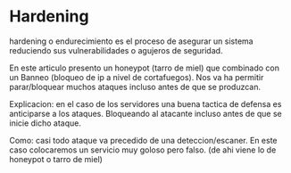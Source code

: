 # Hardening
hardening o endurecimiento es el proceso de asegurar un sistema reduciendo sus vulnerabilidades o agujeros de seguridad.

En este articulo presento un honeypot (tarro de miel) que combinado con un Banneo (bloqueo de ip a nivel de cortafuegos). 
Nos va ha permitir parar/bloquear muchos ataques incluso antes de que se produzcan.

Explicacion: en el caso de los servidores una buena tactica de defensa es anticiparse a los ataques. Bloqueando al atacante incluso antes de que se inicie dicho ataque.

Como: casi todo ataque va precedido de una deteccion/escaner. En este caso colocaremos un servicio muy goloso pero falso. (de ahi viene lo de honeypot o tarro de miel)
